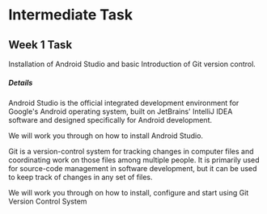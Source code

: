 # Intermediate Task

Week 1 Task
---------------

Installation of Android Studio and basic Introduction of Git version control.

##### Details

Android Studio is the official integrated development environment for Google's Android operating system, built on JetBrains' IntelliJ IDEA software and designed specifically for Android development.

We will work you through on how to install Android Studio.

Git is a version-control system for tracking changes in computer files and coordinating work on those files among multiple people. It is primarily used for source-code management in software development, but it can be used to keep track of changes in any set of files.

We will work you through on how to install, configure and start using Git Version Control System

